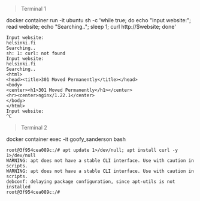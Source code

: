 > Terminal 1

docker container run -it ubuntu sh -c 'while true; do echo "Input website:"; read website; echo "Searching.."; sleep 1; curl http://$website; done'

```
Input website:
helsinki.fi
Searching..
sh: 1: curl: not found
Input website:
helsinki.fi
Searching..
<html>
<head><title>301 Moved Permanently</title></head>
<body>
<center><h1>301 Moved Permanently</h1></center>
<hr><center>nginx/1.22.1</center>
</body>
</html>
Input website:
^C
```

> Terminal 2

docker container exec -it goofy_sanderson bash

```
root@3f954cea089c:/# apt update 1>/dev/null; apt install curl -y 1>/dev/null
WARNING: apt does not have a stable CLI interface. Use with caution in scripts.
WARNING: apt does not have a stable CLI interface. Use with caution in scripts.
debconf: delaying package configuration, since apt-utils is not installed
root@3f954cea089c:/#
```
